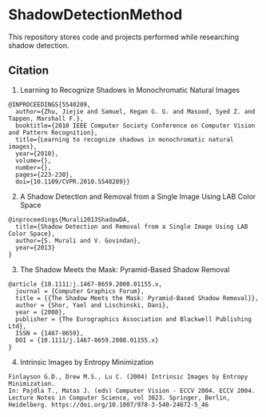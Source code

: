 # ShadowDetectionMethod

This repository stores code and projects performed while researching shadow detection. 

## <a name="Citation"></a> Citation
1. Learning to Recognize Shadows in Monochromatic Natural Images
```
@INPROCEEDINGS{5540209,
  author={Zhu, Jiejie and Samuel, Kegan G. G. and Masood, Syed Z. and Tappen, Marshall F.},
  booktitle={2010 IEEE Computer Society Conference on Computer Vision and Pattern Recognition}, 
  title={Learning to recognize shadows in monochromatic natural images}, 
  year={2010},
  volume={},
  number={},
  pages={223-230},
  doi={10.1109/CVPR.2010.5540209}}
```
2. A Shadow Detection and Removal from a Single Image Using LAB Color Space
```
@inproceedings{Murali2013ShadowDA,
  title={Shadow Detection and Removal from a Single Image Using LAB Color Space},
  author={S. Murali and V. Govindan},
  year={2013}
}
```

3. The Shadow Meets the Mask: Pyramid-Based Shadow Removal
```
@article {10.1111:j.1467-8659.2008.01155.x,
  journal = {Computer Graphics Forum},
  title = {{The Shadow Meets the Mask: Pyramid-Based Shadow Removal}},
  author = {Shor, Yael and Lischinski, Dani},
  year = {2008},
  publisher = {The Eurographics Association and Blackwell Publishing Ltd},
  ISSN = {1467-8659},
  DOI = {10.1111/j.1467-8659.2008.01155.x}
}
```

4. Intrinsic Images by Entropy Minimization
```
Finlayson G.D., Drew M.S., Lu C. (2004) Intrinsic Images by Entropy Minimization. 
In: Pajdla T., Matas J. (eds) Computer Vision - ECCV 2004. ECCV 2004. 
Lecture Notes in Computer Science, vol 3023. Springer, Berlin, Heidelberg. https://doi.org/10.1007/978-3-540-24672-5_46
```
